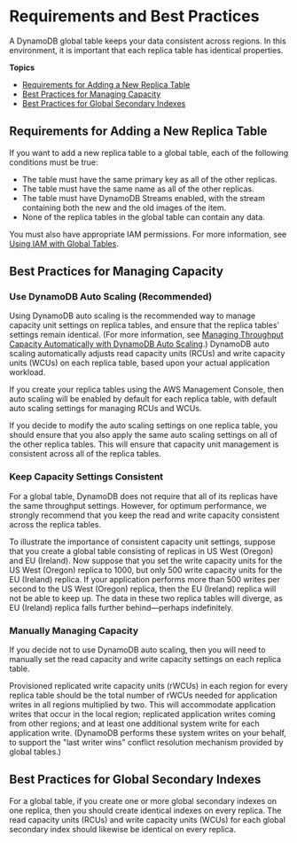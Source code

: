 # Requirements and Best Practices<a name="globaltables_reqs_bestpractices"></a>

A DynamoDB global table keeps your data consistent across regions\. In this environment, it is important that each replica table has identical properties\.

**Topics**
+ [Requirements for Adding a New Replica Table](#globaltables_reqs_bestpractices.requirements)
+ [Best Practices for Managing Capacity](#globaltables_reqs_bestpractices.tables)
+ [Best Practices for Global Secondary Indexes](#globaltables_reqs_bestpractices.gsi)

## Requirements for Adding a New Replica Table<a name="globaltables_reqs_bestpractices.requirements"></a>

If you want to add a new replica table to a global table, each of the following conditions must be true:
+ The table must have the same primary key as all of the other replicas\.
+ The table must have the same name as all of the other replicas\.
+ The table must have DynamoDB Streams enabled, with the stream containing both the new and the old images of the item\.
+ None of the replica tables in the global table can contain any data\.

You must also have appropriate IAM permissions\. For more information, see [Using IAM with Global Tables](gt_IAM.md)\.

## Best Practices for Managing Capacity<a name="globaltables_reqs_bestpractices.tables"></a>

### Use DynamoDB Auto Scaling \(Recommended\)<a name="globaltables_reqs_bestpractices.tables.autoscaling"></a>

Using DynamoDB auto scaling is the recommended way to manage capacity unit settings on replica tables, and ensure that the replica tables' settings remain identical\. \(For more information, see [Managing Throughput Capacity Automatically with DynamoDB Auto Scaling](AutoScaling.md)\.\) DynamoDB auto scaling automatically adjusts read capacity units \(RCUs\) and write capacity units \(WCUs\) on each replica table, based upon your actual application workload\.

If you create your replica tables using the AWS Management Console, then auto scaling will be enabled by default for each replica table, with default auto scaling settings for managing RCUs and WCUs\.

If you decide to modify the auto scaling settings on one replica table, you should ensure that you also apply the same auto scaling settings on all of the other replica tables\. This will ensure that capacity unit management is consistent across all of the replica tables\.

### Keep Capacity Settings Consistent<a name="globaltables_reqs_bestpractices.tables.consistent-settings"></a>

For a global table, DynamoDB does not require that all of its replicas have the same throughput settings\. However, for optimum performance, we strongly recommend that you keep the read and write capacity consistent across the replica tables\.

To illustrate the importance of consistent capacity unit settings, suppose that you create a global table consisting of replicas in US West \(Oregon\) and EU \(Ireland\)\. Now suppose that you set the write capacity units for the US West \(Oregon\) replica to 1000, but only 500 write capacity units for the EU \(Ireland\) replica\. If your application performs more than 500 writes per second to the US West \(Oregon\) replica, then the EU \(Ireland\) replica will not be able to keep up\. The data in these two replica tables will diverge, as EU \(Ireland\) replica falls further behind—perhaps indefinitely\.

### Manually Managing Capacity<a name="globaltables_reqs_bestpractices.tables.manual-capacity-management"></a>

If you decide not to use DynamoDB auto scaling, then you will need to manually set the read capacity and write capacity settings on each replica table\.

Provisioned replicated write capacity units \(rWCUs\) in each region for every replica table should be the total number of rWCUs needed for application writes in all regions multiplied by two\. This will accommodate application writes that occur in the local region; replicated application writes coming from other regions; and at least one additional system write for each application write\. \(DynamoDB performs these system writes on your behalf, to support the "last writer wins" conflict resolution mechanism provided by global tables\.\)

## Best Practices for Global Secondary Indexes<a name="globaltables_reqs_bestpractices.gsi"></a>

For a global table, if you create one or more global secondary indexes on one replica, then you should create identical indexes on every replica\. The read capacity units \(RCUs\) and write capacity units \(WCUs\) for each global secondary index should likewise be identical on every replica\.